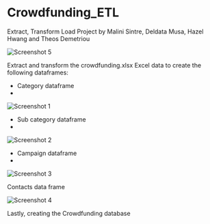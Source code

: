 # Crowdfunding_ETL

Extract, Transform Load Project by Malini Sintre, Deldata Musa, Hazel Hwang and Theos Demetriou

![Screenshot 5](https://github.com/Kapedes/Crowdfunding_ETL/assets/149857428/b1cd9114-ef76-4e16-8693-f65ae425501f)

Extract and transform the crowdfunding.xlsx Excel data to create the following dataframes:

- Category dataframe
- 
![Screenshot 1](https://github.com/Kapedes/Crowdfunding_ETL/assets/149857428/0cd604f3-5ab3-4604-b139-e14a47a21b6d)


- Sub category dataframe
- 
![Screenshot 2](https://github.com/Kapedes/Crowdfunding_ETL/assets/149857428/77f67e72-c692-4bf6-b040-05a29cbefb63)

- Campaign dataframe
- 
![Screenshot 3](https://github.com/Kapedes/Crowdfunding_ETL/assets/149857428/69f7b077-9932-4dcc-8ba2-07e2b40330c1)

Contacts data frame

![Screenshot 4](https://github.com/Kapedes/Crowdfunding_ETL/assets/149857428/be90120f-b13f-4a25-b676-5b7c5d1e2306)

Lastly, creating the Crowdfunding database
